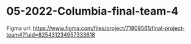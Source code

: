 # 05-2022-Columbia-final-team-4
Figma url: https://www.figma.com/files/project/71808561/final-project-team4?fuid=825431234957333618
